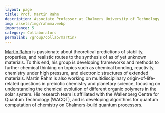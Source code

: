 ```yaml
---
layout: page
title: Prof. Martin Rahm
description: Associate Professor at Chalmers University of Technology
img: assets/img/rahmma.webp
importance: 5
category: Collaborators
permalink: /group/collab/martin/
---
```


<a href='https://rahmlab.com/'>Martin Rahm</a> is passionate about theoretical predictions of stability, properties, and realistic routes to the synthesis of as of yet unknown materials. To this end, his group is developing frameworks and methods to further chemical thinking on topics such as chemical bonding, reactivity, chemistry under high pressure, and electronic structures of extended materials. Martin Rahm is also working on multidisciplinary origin-of-life-related questions in prebiotic chemistry and planetary science, focusing on understanding the chemical evolution of different organic polymers in the solar system. His research team is affiliated with the Wallenberg Centre for Quantum Technology (WACQT), and is developing algorithms for quantum computation of chemistry on Chalmers-build quantum processors.



